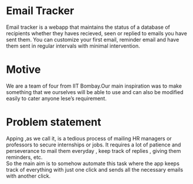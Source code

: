 <h1 class="code-line" data-line-start=1 data-line-end=2 ><a id="Email_Tracker_1"></a>Email Tracker</h1>
<p class="has-line-data" data-line-start="2" data-line-end="3">Email tracker is a webapp that maintains the status of a database of recipients whether they haves recieved, seen or replied to emails you have sent them. You can customize your first email, reminder email and have them sent in regular intervals with minimal intervention.</p>
<h1 class="code-line" data-line-start=3 data-line-end=4 ><a id="Motive_3"></a>Motive</h1>
<p class="has-line-data" data-line-start="4" data-line-end="5">We are a team of four from IIT Bombay.Our main inspiration was to make something that we ourselves will be able to use and can also be modified easily to cater anyone lese’s requirement.</p>
<h1 class="code-line" data-line-start=6 data-line-end=7 ><a id="Problem_statement_6"></a>Problem statement</h1>
<p class="has-line-data" data-line-start="7" data-line-end="9">Apping ,as we call it, is a tedious process of mailing HR managers or professors to secure internships or jobs. It requires a lot of patience and perseverance to mail them everyday , keep track of replies , giving them reminders, etc.<br>
So the main aim is to somehow automate this task where the app keeps track of everything with just one click and sends all the necessary emails with another click.</p>

